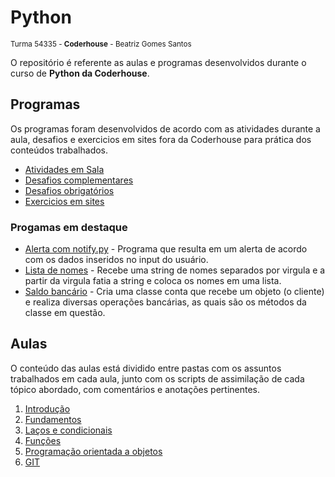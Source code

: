 # Python 
<sub>Turma 54335 - **Coderhouse** - Beatriz Gomes Santos</sub>

O repositório é referente as aulas e programas desenvolvidos durante o curso de **Python da Coderhouse**. 

## Programas
Os programas foram desenvolvidos de acordo com as atividades durante a aula, desafios e exercicios em sites fora da Coderhouse para prática dos conteúdos trabalhados.
-  [Atividades em Sala](https://github.com/zirtaebea/coderhouse-python/tree/main/00_programas/00_01_atividade_em_sala)
- [Desafios complementares](https://github.com/zirtaebea/coderhouse-python/tree/main/00_programas/00_02_desafios_complementares)
- [Desafios obrigatórios](https://github.com/zirtaebea/coderhouse-python/tree/main/00_programas/00_03_desafios_obrigatorios)
- [Exercicios em sites](https://github.com/zirtaebea/coderhouse-python/tree/main/00_programas/00_04_exercicios_sites)

### Progamas em destaque
- [Alerta com notify.py](https://github.com/zirtaebea/coderhouse-python/blob/main/00_programas/00_03_desafios_obrigatorios/do_01_notify.py) - Programa que resulta em um alerta de acordo com os dados inseridos no input do usuário. 
- [Lista de nomes](https://github.com/zirtaebea/coderhouse-python/blob/main/00_programas/00_02_desafios_complementares/dc_01_lista_nomes_virgula.py) - Recebe uma string de nomes separados por virgula e a partir da virgula fatia a string e coloca os nomes em uma lista.
- [Saldo bancário](https://github.com/zirtaebea/coderhouse-python/blob/main/00_programas/00_01_atividade_em_sala/as_saldo.py) - Cria uma classe conta que recebe um objeto (o cliente) e realiza diversas operações bancárias, as quais são os métodos da classe em questão.

## Aulas
O conteúdo das aulas está dividido entre pastas com os assuntos trabalhados em cada aula, junto com os scripts de assimilação de cada tópico abordado, com comentários e anotações pertinentes.
1) [Introdução](https://github.com/zirtaebea/coderhouse-python/tree/main/01_introducao)
2) [Fundamentos](https://github.com/zirtaebea/coderhouse-python/tree/main/02_fundamentos)
3) [Laços e condicionais](https://github.com/zirtaebea/coderhouse-python/tree/main/03_lacos_condicionais)
4) [Funções](https://github.com/zirtaebea/coderhouse-python/tree/main/04_funcoes_data)
5) [Programação orientada a objetos](https://github.com/zirtaebea/coderhouse-python/tree/main/05_prog_orientada_obj)
6) [GIT](https://github.com/zirtaebea/coderhouse-python/tree/main/06_git)